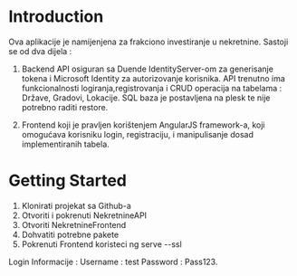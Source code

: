 # Introduction 
Ova aplikacije je namijenjena za frakciono investiranje u nekretnine. Sastoji se od dva dijela :
1. Backend API osiguran sa Duende IdentityServer-om za generisanje tokena i Microsoft Identity za autorizovanje korisnika.
API trenutno ima funkcionalnosti logiranja,registrovanja i CRUD operacija na tabelama : Države, Gradovi, Lokacije.
SQL baza je postavljena na plesk te nije potrebno raditi restore. 

2. Frontend koji je pravljen korištenjem AngularJS framework-a, koji omogućava korisniku login, registraciju, i manipulisanje dosad implementiranih tabela.

# Getting Started
1.  Klonirati projekat sa Github-a 
2.  Otvoriti i pokrenuti NekretnineAPI 
3.  Otvoriti NekretnineFrontend
4.  Dohvatiti potrebne pakete
5.   Pokrenuti Frontend koristeci ng serve --ssl

Login Informacije : 
Username : test
Password : Pass123.
